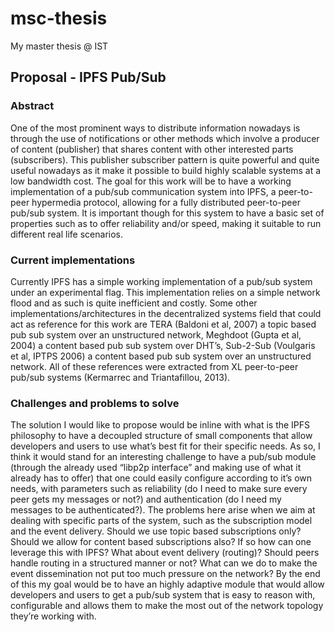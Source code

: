 # msc-thesis
My master thesis @ IST

## Proposal - IPFS Pub/Sub

### Abstract
One of the most prominent ways to distribute information nowadays is through the use of notifications or other methods which involve a producer of content (publisher) that shares content with other interested parts (subscribers). This publisher subscriber pattern is quite powerful and quite useful nowadays as it make it possible to build highly scalable systems at a low bandwidth cost. The goal for this work will be to have a working implementation of a pub/sub communication system into IPFS, a peer-to-peer hypermedia protocol, allowing for a fully distributed peer-to-peer pub/sub system. It is important though for this system to have a basic set of properties such as to offer reliability and/or speed, making it suitable to run different real life scenarios.

### Current implementations
Currently IPFS has a simple working implementation of a pub/sub system under an experimental flag. This implementation relies on a simple network flood and as such is quite inefficient and costly.
Some other implementations/architectures in the decentralized systems field that could act as reference for this work are TERA (Baldoni et al, 2007) a topic based pub sub system over an unstructured network, Meghdoot (Gupta et al, 2004) a content based pub sub system over DHT’s, Sub-2-Sub (Voulgaris et al, IPTPS 2006) a content based pub sub system over an unstructured network. All of these references were extracted from XL peer-to-peer pub/sub systems (Kermarrec and Triantafillou, 2013).

### Challenges and problems to solve
The solution I would like to propose would be inline with what is the IPFS philosophy to have a decoupled structure of small components that allow developers and users to use what’s best fit for their specific needs. As so, I think it would stand for an interesting challenge to have a pub/sub module (through the already used “libp2p interface” and making use of what it already has to offer) that one could easily configure according to it’s own needs, with parameters such as reliability (do I need to make sure every peer gets my messages or not?) and authentication (do I need my messages to be authenticated?).
The problems here arise when we aim at dealing with specific parts of the system, such as the subscription model and the event delivery. Should we use topic based subscriptions only? Should we allow for content based subscriptions also? If so how can one leverage this with IPFS?  What about event delivery (routing)? Should peers handle routing in a structured manner or not? What can we do to make the event dissemination not put too much pressure on the network?
By the end of this my goal would be to have an highly adaptive module that would allow developers and users to get a pub/sub system that is easy to reason with, configurable and allows them to make the most out of the network topology they’re working with.

